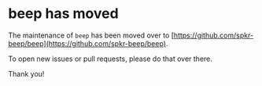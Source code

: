 beep has moved
==============

The maintenance of `beep` has been moved over to
[https://github.com/spkr-beep/beep](https://github.com/spkr-beep/beep).

To open new issues or pull requests, please do that over there.

Thank you!

